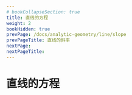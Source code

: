 ```yaml
---
# bookCollapseSection: true
title: 直线的方程
weight: 2
bookHidden: true
prevPage: /docs/analytic-geometry/line/slope
prevPageTitle: 直线的斜率
nextPage: 
nextPageTitle: 
---
```


# 直线的方程

